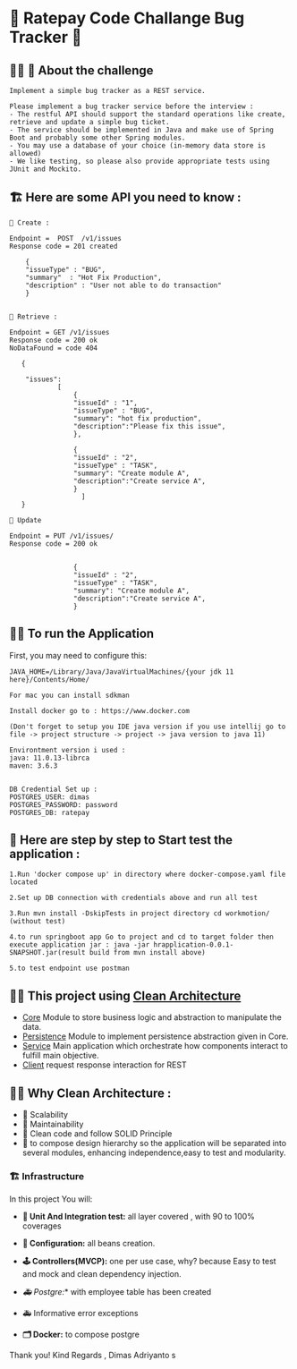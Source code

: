# 🚀 Ratepay Code Challange Bug Tracker 🚀

## 🧑‍💻 🤖 About the challenge
```
Implement a simple bug tracker as a REST service.

Please implement a bug tracker service before the interview :
- The restful API should support the standard operations like create, retrieve and update a simple bug ticket.
- The service should be implemented in Java and make use of Spring Boot and probably some other Spring modules.
- You may use a database of your choice (in-memory data store is allowed)
- We like testing, so please also provide appropriate tests using JUnit and Mockito.

```

## 🏗 Here are some API you need to know :

```
🚀 Create : 

Endpoint =  POST  /v1/issues
Response code = 201 created 

	{
	"issueType" : "BUG",
	"summary"  : "Hot Fix Production",
	"description" : "User not able to do transaction"
	}


🚀 Retrieve :

Endpoint = GET /v1/issues
Response code = 200 ok 
NoDataFound = code 404

   {

   	"issues": 
			[
			   	{
				"issueId" : "1",
				"issueType" : "BUG",
				"summary": "hot fix production",
				"description":"Please fix this issue",
				},

				{
				"issueId" : "2",
				"issueType" : "TASK",
				"summary": "Create module A",
				"description":"Create service A",
				}
	              ]
   }

🚀 Update

Endpoint = PUT /v1/issues/
Response code = 200 ok


				{
				"issueId" : "2",
				"issueType" : "TASK",
				"summary": "Create module A",
				"description":"Create service A",
				}

```

## 🏃👾 To run the Application

First, you may need to configure this:

```
JAVA_HOME=/Library/Java/JavaVirtualMachines/{your jdk 11 here}/Contents/Home/ 

For mac you can install sdkman

Install docker go to : https://www.docker.com

(Don't forget to setup you IDE java version if you use intellij go to file -> project structure -> project -> java version to java 11)

Environtment version i used :
java: 11.0.13-librca
maven: 3.6.3


DB Credential Set up : 
POSTGRES_USER: dimas
POSTGRES_PASSWORD: password
POSTGRES_DB: ratepay

```

##  🦾 Here are step by step to Start test the application :
```
1.Run 'docker compose up' in directory where docker-compose.yaml file located

2.Set up DB connection with credentials above and run all test

3.Run mvn install -DskipTests in project directory cd workmotion/ (without test)

4.to run springboot app Go to project and cd to target folder then execute application jar : java -jar hrapplication-0.0.1-SNAPSHOT.jar(result build from mvn install above)

5.to test endpoint use postman

```



## 🙌🏻 This project using [Clean Architecture](https://blog.cleancoder.com/uncle-bob/2012/08/13/the-clean-architecture.html)

* [Core](/core) Module to store business logic and abstraction to manipulate the data.
* [Persistence](/persistence) Module to implement persistence abstraction given in Core.
* [Service](/service) Main application which orchestrate how components interact to fulfill main objective.
* [Client](/client) request response interaction for REST


## 🧑‍🔬 Why Clean Architecture  :
- 🚀 Scalability
- 🚀 Maintainability 
- 🚀 Clean code and follow SOLID Principle
- 🦾 to compose design hierarchy so the application will be separated into several modules, enhancing independence,easy to test and modularity. 


### 🏗 Infrastructure

In this project You will:

- **🧮 Unit And Integration test:** all layer covered , with 90 to 100% coverages


- **🧮 Configuration:** all beans creation.


- **🕹 Controllers(MVCP):** one per use case, why? because Easy to test and mock and clean dependency injection.

- *🚑 Postgre:** with employee table has been created 

-  🚑 Informative error exceptions

- **🗂 Docker:** to compose postgre



Thank you!
Kind Regards , Dimas Adriyanto s


